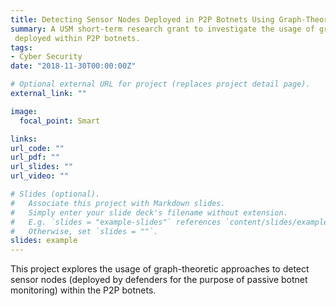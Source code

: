 ```yaml
---
title: Detecting Sensor Nodes Deployed in P2P Botnets Using Graph-Theoretic Approaches
summary: A USM short-term research grant to investigate the usage of graph-theoretic approaches to detect sensor nodes
 deployed within P2P botnets. 
tags:
- Cyber Security
date: "2018-11-30T00:00:00Z"

# Optional external URL for project (replaces project detail page).
external_link: ""

image:
  focal_point: Smart

links:
url_code: ""
url_pdf: ""
url_slides: ""
url_video: ""

# Slides (optional).
#   Associate this project with Markdown slides.
#   Simply enter your slide deck's filename without extension.
#   E.g. `slides = "example-slides"` references `content/slides/example-slides.md`.
#   Otherwise, set `slides = ""`.
slides: example
---
```


This project explores the usage of graph-theoretic approaches to detect sensor nodes (deployed by defenders for
 the purpose of passive botnet monitoring) within the P2P botnets.
